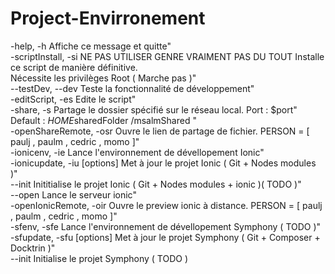 # Project-Envirronement

 -help, -h                                   Affiche ce message et quitte" <br/>
 -scriptInstall, -si                         NE PAS UTILISER GENRE VRAIMENT PAS DU TOUT Installe ce script de manière définitive.<br/>                                                                            Nécessite les privilèges Root ( Marche pas )"<br/>
    --testDev, --dev                            Teste la fonctionnalité de développement"<br/>
 -editScript, -es                            Edite le script"<br/>
 -share, -s <PATH>                           Partage le dossier spécifié sur le réseau local. Port : $port"<br/>
                                                Default :  $HOME$sharedFolder /msalmShared "<br/>
 -openShareRemote, -osr <PERSON>                    Ouvre le lien de partage de fichier. PERSON = [ paulj , paulm , cedric , momo ]"<br/>
 -ionicenv, -ie                              Lance l'environnement de dévellopement Ionic"<br/>
 -ionicupdate, -iu [options]                 Met à jour le projet Ionic ( Git + Nodes modules )"<br/>
                --init <PATH> <GIT-URL>                   Inititialise le projet Ionic ( Git + Nodes modules + ionic )( TODO )"<br/>
                --open                                    Lance le serveur ionic"<br/>
 -openIonicRemote, -oir <PERSON>             Ouvre le preview ionic à distance. PERSON = [ paulj , paulm , cedric , momo ]"<br/>
 -sfenv, -sfe                                Lance l'environnement de dévellopement Symphony ( TODO )"<br/>
 -sfupdate, -sfu [options]                   Met à jour le projet Symphony ( Git + Composer + Docktrin )"<br/>
                --init <PATH> <GIT-URL>                   Initialise le projet Symphony ( TODO )<br/>

